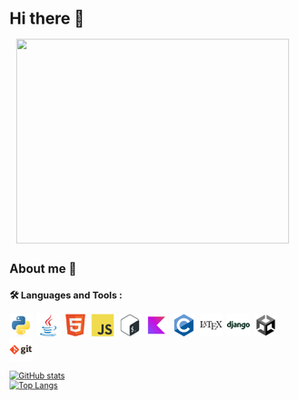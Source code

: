 # Hi there 👋
<div align="center">
  <img src="https://media.giphy.com/media/Ju7l5y9osyymQ/giphy-downsized.gif" width="480" height="360"/>
</div>

## About me :smiling_face_with_tear:

### :hammer_and_wrench: Languages and Tools :
<div>
  <img src="https://github.com/devicons/devicon/blob/master/icons/python/python-original.svg" width="40" height="40"/>&nbsp;
  <img src="https://github.com/devicons/devicon/blob/master/icons/java/java-original.svg" width="40" height="40"/>&nbsp;
  <img src="https://github.com/devicons/devicon/blob/master/icons/html5/html5-original.svg" width="40" height="40"/>&nbsp;
  <img src="https://github.com/devicons/devicon/blob/master/icons/javascript/javascript-original.svg" width="40" height="40"/>&nbsp;
  <img src="https://github.com/devicons/devicon/blob/master/icons/bash/bash-original.svg" width="40" height="40"/>&nbsp;
  <img src="https://github.com/devicons/devicon/blob/master/icons/kotlin/kotlin-original.svg" width="40" height="40"/>&nbsp;
  <img src="https://github.com/devicons/devicon/blob/master/icons/c/c-original.svg" width="40" height="40"/>&nbsp;
  <img src="https://github.com/devicons/devicon/blob/master/icons/latex/latex-original.svg" width="40" height="40"/>&nbsp;
  <img src="https://github.com/devicons/devicon/blob/master/icons/django/django-plain-wordmark.svg" width="40" height="40"/>&nbsp;
  <img src="https://github.com/devicons/devicon/blob/master/icons/unity/unity-original.svg" width="40" height="40"/>&nbsp;
  <img src="https://github.com/devicons/devicon/blob/master/icons/git/git-original-wordmark.svg" title="Git" **alt="Git" width="40" height="40"/>
</div>


[![GitHub stats](https://github-readme-stats.vercel.app/api?username=idkwhodatis&count_private=true&show_icons=true)](https://github.com/anuraghazra/github-readme-stats)  
[![Top Langs](https://github-readme-stats.vercel.app/api/top-langs/?username=idkwhodatis&hide=c%23,html,shaderlab,css,c%2b%2b,hlsl,objective%2dc%2b%2b,cmake&layout=compact&langs_count=6)](https://github.com/anuraghazra/github-readme-stats)


<!--
**idkwhodatis/idkwhodatis** is a ✨ _special_ ✨ repository because its `README.md` (this file) appears on your GitHub profile.

Here are some ideas to get you started:

- 🔭 I’m currently working on ...
- 🌱 I’m currently learning ...
- 👯 I’m looking to collaborate on ...
- 🤔 I’m looking for help with ...
- 💬 Ask me about ...
- 📫 How to reach me: ...
- 😄 Pronouns: ...
- ⚡ Fun fact: ...
-->
